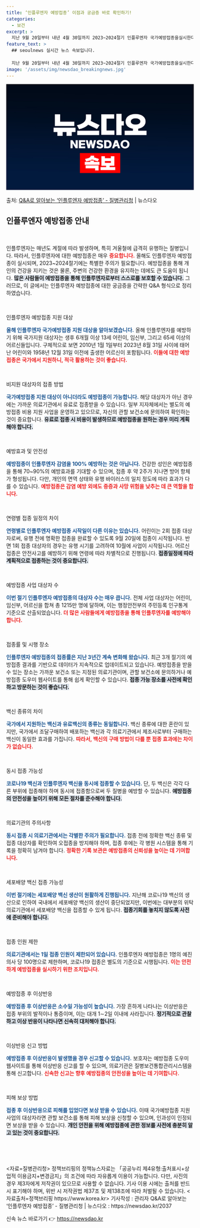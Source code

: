 ```yaml
---
title: ‘인플루엔자 예방접종’ 이점과 궁금증 바로 확인하기!
categories:
  - 보건
excerpt: >
  지난 9월 20일부터 내년 4월 30일까지 2023~2024절기 인플루엔자 국가예방접종을실시한다.  올해는 …
feature_text: >
  ## seoulnews 실시간 뉴스 속보입니다.

  지난 9월 20일부터 내년 4월 30일까지 2023~2024절기 인플루엔자 국가예방접종을실시한다.  올해는 …
image: '/assets/img/newsdao_breakingnews.jpg'
---
```


![뉴스다오 속보](/assets/img/newsdao_breakingnews.jpg)

<p>출처: <a href="https://newsdao.kr/2037" rel="dofollow">Q&A로 알아보는 ‘인플루엔자 예방접종’ - 질병관리청</a> | 뉴스다오</p>

<h2 data-ke-size="size26">인플루엔자 예방접종 안내</h2>

<p data-ke-size="size16">&nbsp;</p>

인플루엔자는 매년도 계절에 따라 발생하며, 특히 겨울철에 급격히 유행하는 질병입니다. 따라서, 인플루엔자에 대한 예방접종은 매우 <b><span style="color: #ee2323;">중요합니다.</span></b> 올해도 인플루엔자 예방접종이 실시되며, 2023~2024절기에는 특별한 주의가 필요합니다. 예방접종을 통해 개인의 건강을 지키는 것은 물론, 주변의 건강한 환경을 유지하는 데에도 큰 도움이 됩니다. <b><span style="background-color: #21538527;">많은 사람들이 예방접종을 통해 인플루엔자로부터 스스로를 보호할 수 있습니다.</span></b> 그러므로, 이 글에서는 인플루엔자 예방접종에 대한 궁금증을 간략한 Q&A 형식으로 정리하였습니다. 

<p data-ke-size="size16">&nbsp;</p>

인플루엔자 예방접종 지원 대상

<b><span style="color: #1a5490;">올해 인플루엔자 국가예방접종 지원 대상을 알아보겠습니다.</span></b> 올해 인플루엔자를 예방하기 위해 국가지원 대상자는 생후 6개월 이상 13세 어린이, 임신부, 그리고 65세 이상의 어르신들입니다. 구체적으로 보면 2010년 1월 1일부터 2023년 8월 31일 사이에 태어난 어린이와 1958년 12월 31일 이전에 출생한 어르신이 포함됩니다. <b><span style="color: #ee2323;">이들에 대한 예방접종은 국가에서 지원하니, 적극 활용하는 것이 좋습니다.</span></b>

<p data-ke-size="size16">&nbsp;</p>

비지원 대상자의 접종 방법

<b><span style="color: #1a5490;">국가예방접종 지원 대상이 아니더라도 예방접종이 가능합니다.</span></b> 해당 대상자가 아닌 경우에는 가까운 의료기관에서 유료로 접종받을 수 있습니다. 일부 지자체에서는 별도의 예방접종 비용 지원 사업을 운영하고 있으므로, 자신의 관할 보건소에 문의하여 확인하는 것이 중요합니다. <b><span style="background-color: #21538527;">유료로 접종 시 비용이 발생하므로 예방접종을 원하는 경우 미리 계획해야 합니다.</span></b>

<p data-ke-size="size16">&nbsp;</p>

예방효과 및 안전성

<b><span style="color: #1a5490;">예방접종이 인플루엔자 감염을 100% 예방하는 것은 아닙니다.</span></b> 건강한 성인은 예방접종을 통해 70~90%의 예방효과를 기대할 수 있으며, 접종 후 약 2주가 지나면 방어 항체가 형성됩니다. 다만, 개인의 면역 상태와 유행 바이러스의 일치 정도에 따라 효과가 다를 수 있습니다. <b><span style="color: #ee2323;">예방접종은 감염 예방 외에도 중증과 사망 위험을 낮추는 데 큰 역할을 합니다.</span></b>

<p data-ke-size="size16">&nbsp;</p>

연령별 접종 일정의 차이

<b><span style="color: #1a5490;">연령별로 인플루엔자 예방접종 시작일이 다른 이유는 있습니다.</span></b> 어린이는 2회 접종 대상자로써, 유행 전에 명확한 접종을 완료할 수 있도록 9월 20일에 접종이 시작됩니다. 반면 1회 접종 대상자의 경우는 유행 시기를 고려하여 10월에 사업이 시작됩니다. 어르신 접종은 안전사고를 예방하기 위해 연령에 따라 차별적으로 진행됩니다. <b><span style="background-color: #21538527;">접종일정에 따라 계획적으로 접종하는 것이 중요합니다.</span></b>

<p data-ke-size="size16">&nbsp;</p>

예방접종 사업 대상자 수

<b><span style="color: #1a5490;">이번 절기 인플루엔자 예방접종의 대상자 수는 매우 큽니다.</span></b> 전체 사업 대상자는 어린이, 임신부, 어르신을 합쳐 총 1215만 명에 달하며, 이는 행정안전부의 주민등록 인구통계 기준으로 산출되었습니다. <b><span style="color: #ee2323;">더 많은 사람들에게 예방접종을 통해 인플루엔자를 예방해야 합니다.</span></b>

<p data-ke-size="size16">&nbsp;</p>

접종률 및 시행 장소

<b><span style="color: #1a5490;">인플루엔자 예방접종의 접종률은 지난 3년간 계속 변화해 왔습니다.</span></b> 최근 3개 절기의 예방접종 결과를 기반으로 데이터가 지속적으로 업데이트되고 있습니다. 예방접종을 받을 수 있는 장소는 가까운 보건소 또는 지정된 의료기관이며, 관할 보건소에 문의하거나 예방접종 도우미 웹사이트를 통해 쉽게 확인할 수 있습니다. <b><span style="background-color: #21538527;">접종 가능 장소를 사전에 확인하고 방문하는 것이 좋습니다.</span></b>

<p data-ke-size="size16">&nbsp;</p>

백신 종류의 차이

<b><span style="color: #1a5490;">국가에서 지원하는 백신과 유료백신의 종류는 동일합니다.</span></b> 백신 종류에 대한 혼란이 있지만, 국가에서 조달구매하여 배포하는 백신과 각 의료기관에서 제조사로부터 구매하는 백신이 동일한 효과를 가집니다. <b><span style="color: #ee2323;">따라서, 백신의 구매 방법이 다를 뿐 접종 효과에는 차이가 없습니다.</span></b>

<p data-ke-size="size16">&nbsp;</p>

동시 접종 가능성

<b><span style="color: #1a5490;">코로나19 백신과 인플루엔자 백신을 동시에 접종할 수 있습니다.</span></b> 단, 두 백신은 각각 다른 부위에 접종해야 하며 동시에 접종함으로써 두 질병을 예방할 수 있습니다. <b><span style="background-color: #21538527;">예방접종의 안전성을 높이기 위해 모든 절차를 준수해야 합니다.</span></b>

<p data-ke-size="size16">&nbsp;</p>

의료기관의 주의사항

<b><span style="color: #1a5490;">동시 접종 시 의료기관에서는 각별한 주의가 필요합니다.</span></b> 접종 전에 정확한 백신 종류 및 접종 대상자를 확인하여 오접종을 방지해야 하며, 접종 후에는 각 병원 시스템을 통해 기록을 정확히 남겨야 합니다. <b><span style="color: #ee2323;">정확한 기록 보관은 예방접종의 신뢰성을 높이는 데 기여합니다.</span></b>

<p data-ke-size="size16">&nbsp;</p>

세포배양 백신 접종 가능성

<b><span style="color: #1a5490;">이번 절기에는 세포배양 백신 생산이 원활하게 진행됩니다.</span></b> 지난해 코로나19 백신의 생산으로 인하여 국내에서 세포배양 백신의 생산이 중단되었지만, 이번에는 대부분의 위탁의료기관에서 세포배양 백신을 접종할 수 있게 됩니다. <b><span style="background-color: #21538527;">접종기회를 놓치지 않도록 사전에 준비해야 합니다.</span></b>

<p data-ke-size="size16">&nbsp;</p>

접종 인원 제한

<b><span style="color: #1a5490;">의료기관에서는 1일 접종 인원이 제한되어 있습니다.</span></b> 인플루엔자 예방접종은 1명의 예진 의사 당 100명으로 제한하며, 코로나19 접종은 별도의 기준으로 시행됩니다. <b><span style="color: #ee2323;">이는 안전하게 예방접종을 실시하기 위한 조치입니다.</span></b>

<p data-ke-size="size16">&nbsp;</p>

예방접종 후 이상반응

<b><span style="color: #1a5490;">예방접종 후 이상반응은 소수일 가능성이 높습니다.</span></b> 가장 흔하게 나타나는 이상반응은 접종 부위의 발적이나 통증이며, 이는 대개 1∼2일 이내에 사라집니다. <b><span style="background-color: #21538527;">정기적으로 관찰하고 이상 반응이 나타나면 신속히 대처해야 합니다.</span></b>

<p data-ke-size="size16">&nbsp;</p>

이상반응 신고 방법

<b><span style="color: #1a5490;">예방접종 후 이상반응이 발생했을 경우 신고할 수 있습니다.</span></b> 보호자는 예방접종 도우미 웹사이트를 통해 이상반응 신고를 할 수 있으며, 의료기관은 질병보건통합관리시스템을 통해 신고합니다. <b><span style="color: #ee2323;">신속한 신고는 향후 예방접종의 안전성을 높이는 데 기여합니다.</span></b>

<p data-ke-size="size16">&nbsp;</p>

피해 보상 방법

<b><span style="color: #1a5490;">접종 후 이상반응으로 피해를 입었다면 보상 받을 수 있습니다.</span></b> 이때 국가예방접종 지원사업의 대상자라면 관할 보건소를 통해 피해 보상을 신청할 수 있으며, 인과성이 인정되면 보상을 받을 수 있습니다. <b><span style="background-color: #21538527;">개인 안전을 위해 예방접종에 관한 정보를 사전에 충분히 알고 있는 것이 중요합니다.</span></b>

<p data-ke-size="size16">&nbsp;</p>

<p data-ke-size="size16">&nbsp;</p>
<자료=질병관리청>  
정책브리핑의 정책뉴스자료는 「공공누리 제4유형:출처표시+상업적 이용금지+변경금지」의 조건에 따라 자유롭게 이용이 가능합니다. 다만, 사진의 경우 제3자에게 저작권이 있으므로 사용할 수 없습니다. 기사 이용 시에는 출처를 반드시 표기해야 하며, 위반 시 저작권법 제37조 및 제138조에 따라 처벌될 수 있습니다. <자료출처=정책브리핑 https://www.korea.kr>  
기사작성 : 관리자  
Q&A로 알아보는 ‘인플루엔자 예방접종’ - 질병관리청 | 뉴스다오  : https://newsdao.kr/2037   

신속 뉴스 바로가기 👉 <a href="https://newsdao.kr" rel="dofollow">https://newsdao.kr</a>


